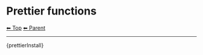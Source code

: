 # Prettier functions

<!-- TEMPLATE header 2 -->
[⬅ Top](index.md) [⬅ Parent ](../index.md)
<hr />

{prettierInstall}
